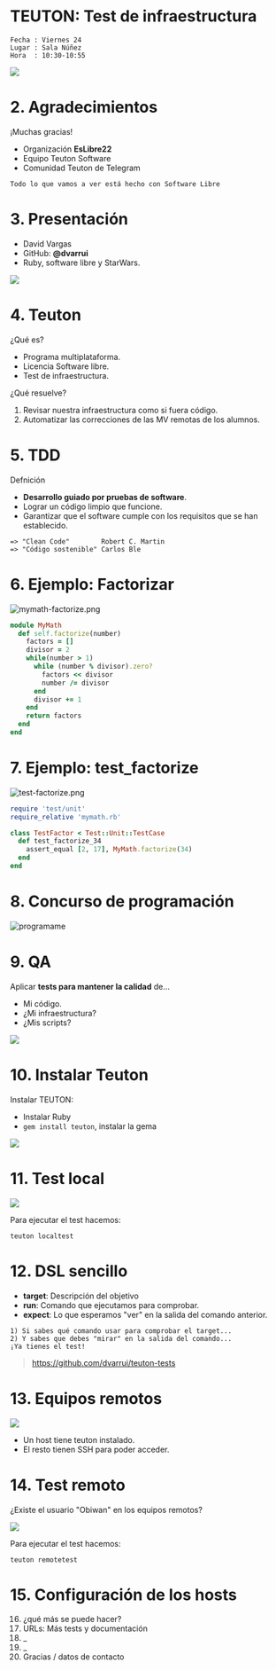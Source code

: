 
# TEUTON: Test de infraestructura

```
Fecha : Viernes 24
Lugar : Sala Núñez
Hora  : 10:30-10:55
```

![](images/teuton-logo.png)

# 2. Agradecimientos

¡Muchas gracias!
* Organización **EsLibre22**
* Equipo Teuton Software
* Comunidad Teuton de Telegram

`Todo lo que vamos a ver está hecho con Software Libre`

# 3. Presentación

* David Vargas
* GitHub: **@dvarrui**
* Ruby, software libre y StarWars.

![](images/presentacion.png)

# 4. Teuton

¿Qué es?
* Programa multiplataforma.
* Licencia Software libre.
* Test de infraestructura.

¿Qué resuelve?
1. Revisar nuestra infraestructura como si fuera código.
2. Automatizar las correcciones de las MV remotas de los alumnos.

# 5. TDD

Defnición
* **Desarrollo guiado por pruebas de software**.
* Lograr un código limpio que funcione.
* Garantizar que el software cumple con los requisitos que se han establecido.

```
=> "Clean Code"        Robert C. Martin
=> "Código sostenible" Carlos Ble
```

# 6. Ejemplo: Factorizar

![mymath-factorize.png](images/mymath-factorize.png)

```ruby
module MyMath
  def self.factorize(number)
    factors = []
    divisor = 2
    while(number > 1)
      while (number % divisor).zero?
        factors << divisor
        number /= divisor
      end
      divisor += 1
    end
    return factors
  end
end
```

# 7. Ejemplo: test_factorize

![test-factorize.png](images/test-factorize.png)

```ruby
require 'test/unit'
require_relative 'mymath.rb'

class TestFactor < Test::Unit::TestCase
  def test_factorize_34
    assert_equal [2, 17], MyMath.factorize(34)
  end
end
```

# 8. Concurso de programación

![programame](images/programame.png)

# 9. QA

Aplicar **tests para mantener la calidad** de...
* Mi código.
* ¿Mi infraestructura?
* ¿Mis scripts?

![](images/rubygems.png)

# 10. Instalar Teuton

Instalar TEUTON:
* Instalar Ruby
* `gem install teuton`, instalar la gema

![](images/command-teuton.png)

# 11. Test local

![](images/localtest.png)

Para ejecutar el test hacemos:
```
teuton localtest
```

# 12. DSL sencillo

* **target**: Descripción del objetivo
* **run**: Comando que ejecutamos para comprobar.
* **expect**: Lo que esperamos "ver" en la salida del comando anterior.

```
1) Si sabes qué comando usar para comprobar el target...
2) Y sabes que debes "mirar" en la salida del comando...
¡Ya tienes el test!
```

> https://github.com/dvarrui/teuton-tests

# 13. Equipos remotos

![](images/teuton-esquema.svg)

* Un host tiene teuton instalado.
* El resto tienen SSH para poder acceder.

# 14. Test remoto

¿Existe el usuario "Obiwan" en los equipos remotos?

![](images/remotetest.png)

Para ejecutar el test hacemos:
```
teuton remotetest
```

# 15. Configuración de los hosts



16. ¿qué más se puede hacer?
17. URLs: Más tests y documentación
18. _
19. _
20. Gracias / datos de contacto
